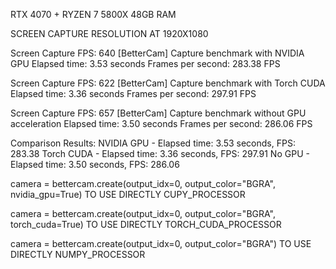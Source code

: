 RTX 4070 + RYZEN 7 5800X 48GB RAM

SCREEN CAPTURE RESOLUTION AT 1920X1080 

Screen Capture FPS: 640
[BetterCam] Capture benchmark with NVIDIA GPU
Elapsed time: 3.53 seconds
Frames per second: 283.38 FPS


Screen Capture FPS: 622
[BetterCam] Capture benchmark with Torch CUDA
Elapsed time: 3.36 seconds
Frames per second: 297.91 FPS


Screen Capture FPS: 657
[BetterCam] Capture benchmark without GPU acceleration
Elapsed time: 3.50 seconds
Frames per second: 286.06 FPS

Comparison Results:
NVIDIA GPU - Elapsed time: 3.53 seconds, FPS: 283.38
Torch CUDA - Elapsed time: 3.36 seconds, FPS: 297.91
No GPU - Elapsed time: 3.50 seconds, FPS: 286.06

camera = bettercam.create(output_idx=0, output_color="BGRA", nvidia_gpu=True) TO USE DIRECTLY CUPY_PROCESSOR

camera = bettercam.create(output_idx=0, output_color="BGRA", torch_cuda=True) TO USE DIRECTLY TORCH_CUDA_PROCESSOR

camera = bettercam.create(output_idx=0, output_color="BGRA") TO USE DIRECTLY NUMPY_PROCESSOR

